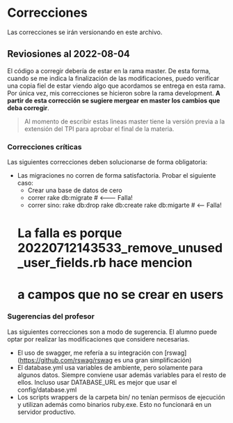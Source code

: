 # Correcciones

Las correcciones se irán versionando en este archivo.

## Reviosiones al 2022-08-04

El código a corregir debería de estar en la rama master. De esta forma, cuando
se me indica la finalización de las modificaciones, puedo verificar una copia
fiel de estar viendo algo que acordamos se entrega en esta rama. Por única vez,
mis correcciones se hicieron sobre la rama development. **A partir de esta
corrección se sugiere mergear en master los cambios que deba corregir**.

> Al momento de escribir estas lineas master tiene la versión previa a la
> extensión del TPI para aprobar el final de la materia.

### Correcciones críticas

Las siguientes correcciones deben solucionarse de forma obligatoria:

* Las migraciones no corren de forma satisfactoria. Probar el siguiente caso:
  - Crear una base de datos de cero
  - correr rake db:migrate # <--- Falla!
  - correr sino:
      rake db:drop
      rake db:create
      rake db:migarte # <-- Falla!
  # La falla es porque 20220712143533_remove_unused_user_fields.rb hace mencion
  # a campos que no se crear en users

### Sugerencias del profesor

Las siguientes correcciones son a modo de sugerencia. El alumno puede optar por
realizar las modificaciones que considere necesarias.

* El uso de swagger, me refería a su integración con [rswag](https://github.com/rswag/rswag es una gran simplificación)
* El database.yml usa variables de ambiente, pero solamente para algunos datos.
  Siempre conviene usar además variables para el resto de ellos. Incluso usar
  DATABASE_URL es mejor que usar el config/database.yml
* Los scripts wrappers de la carpeta bin/ no tenían permisos de ejecución y
  utilizan además como binarios ruby.exe. Esto no funcionará en un
  servidor productivo.
